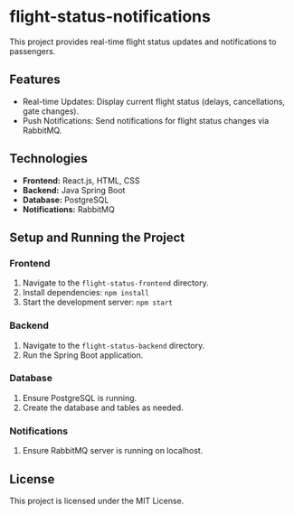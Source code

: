# flight-status-notifications
This project provides real-time flight status updates and notifications to passengers.

## Features
- Real-time Updates: Display current flight status (delays, cancellations, gate changes).
- Push Notifications: Send notifications for flight status changes via RabbitMQ.

## Technologies
- **Frontend:** React.js, HTML, CSS
- **Backend:** Java Spring Boot
- **Database:** PostgreSQL
- **Notifications:** RabbitMQ

## Setup and Running the Project

### Frontend
1. Navigate to the `flight-status-frontend` directory.
2. Install dependencies: `npm install`
3. Start the development server: `npm start`

### Backend
1. Navigate to the `flight-status-backend` directory.
2. Run the Spring Boot application.

### Database
1. Ensure PostgreSQL is running.
2. Create the database and tables as needed.

### Notifications
1. Ensure RabbitMQ server is running on localhost.

## License
This project is licensed under the MIT License.
